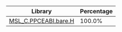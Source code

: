 | Library | Percentage |
| ------------- | ------------- |
| [MSL_C.PPCEABI.bare.H](https://github.com/shibbo/Petari/blob/master/libs/MSL_C/docs/lib/MSL_C.PPCEABI.bare.H.md) | 100.0% |
